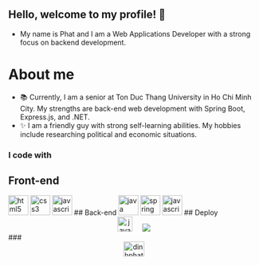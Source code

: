 ## Hello, welcome to my profile! 👋
+ My name is Phat and I am a Web Applications Developer with a strong focus on backend development.
# About me
+ 📚 Currently, I am a senior at Ton Duc Thang University in Ho Chi Minh City. My strengths are back-end web development with Spring Boot, Express.js, and .NET.
+ ✨ I am a friendly guy with strong self-learning abilities. My hobbies include researching political and economic situations.
  
### I code with
## Front-end
  <img src="https://cdn.jsdelivr.net/gh/devicons/devicon/icons/html5/html5-original.svg" height="40" alt="html5 logo"  />
  <img src="https://cdn.jsdelivr.net/gh/devicons/devicon/icons/css3/css3-original.svg" height="40" alt="css3 logo"  />
  <img src="https://cdn.jsdelivr.net/gh/devicons/devicon/icons/javascript/javascript-original.svg" height="40" alt="javascript logo"  />
## Back-end
  <img src="https://cdn.jsdelivr.net/gh/devicons/devicon@latest/icons/java/java-original.svg" height="40" alt="java logo"  />
  <img src="https://cdn.jsdelivr.net/gh/devicons/devicon@latest/icons/spring/spring-original-wordmark.svg" height="40" alt="spring logo"  />
  <img src="https://cdn.jsdelivr.net/gh/devicons/devicon/icons/javascript/javascript-original.svg" height="40" alt="javascript logo"  />
## Deploy
<div align="center">
  <img src="https://cdn.jsdelivr.net/gh/devicons/devicon@latest/icons/amazonwebservices/amazonwebservices-original-wordmark.svg" height="30" alt="java logo"  />
    <img width="12" />
  <img src="https://cdn.jsdelivr.net/gh/devicons/devicon@latest/icons/bootstrap/bootstrap-original.svg" />
          
</div>
###

<div align="center">
 <a href="mailto:dinhphatphat.work@gmail.com">
  <img src="https://raw.githubusercontent.com/maurodesouza/profile-readme-generator/master/src/assets/icons/social/gmail/default.svg" width="42" height="30" alt="dinhphatphat.work@gmail.com"  />
</a>

